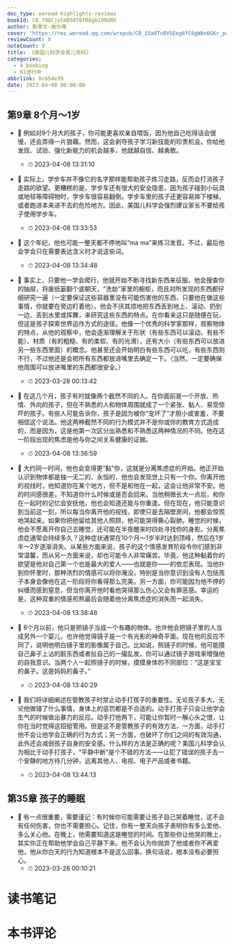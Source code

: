 ```yaml
---
doc_type: weread-highlights-reviews
bookId: CB_798CjyCmB58T6fR6gb190GMX
author: 斯蒂文·谢尔弗
cover: 'https://res.weread.qq.com/wrepub/CB_15a8Tu8VSEeg6fC6gWAn6GKr_parsecover'
reviewCount: 0
noteCount: 9
title: 《美国儿科学会育儿百科》
categories:
  - 4_booking
  - 01进行中
abbrlink: 8c654e39
date: 2023-04-08 00:00:00
---
```



## 第9章 8个月～1岁


- 📌 例如对9个月大的孩子，你可能更喜欢亲自喂饭，因为他自己吃得话会很慢，还会弄得一片狼藉。然而，这会剥夺孩子学习新技能的珍贵机会。你给他发现、试验、强化新能力的机会越多，他就越自信、越勇敢。 
    - ⏱ 2023-04-08 13:31:10 

- 📌 实际上，学步车并不像它的名字那样能帮助孩子练习走路，反而会打消孩子走路的欲望。更糟糕的是，学步车还有很大的安全隐患，因为孩子碰到小玩具或地毯等障碍物时，学步车很容易翻倒。学步车里的孩子还更容易摔下楼梯，或者跑进本来进不去的危险地方。因此，美国儿科学会强烈建议家长不要给孩子使用学步车。 
    - ⏱ 2023-04-08 13:33:53 

- 📌 这个年纪，他也可能一整天都不停地叫“ma ma”来练习发音。不过，最后他会学会只在需要表达含义时才说这些词。 
    - ⏱ 2023-04-08 13:34:48 

- 📌 事实上，只要他一学会爬行，他就开始不断寻找新东西来征服。他会搜查你的抽屉，将废纸篓翻个底朝天，“洗劫”家里的橱柜，而且对所发现的东西都仔细研究一遍（一定要保证这些容器里没有可能伤害他的东西，只要他在做这些事情，你就要在旁边盯着他）。他会不厌其烦地把东西丢到地上、滚动、扔到一边、丢到水里或挥舞，来研究这些东西的特点。在你看来这只是随便在玩，但这是孩子探索世界运作方式的途径。他像一个优秀的科学家那样，观察物体的特点，从他的观察中，他会逐渐理解关于形状（有些东西可以滚动，有些不能）、材质（有的粗糙、有的柔软、有的光滑），还有大小（有些东西可以放进另一些东西里面）的概念。他甚至还会开始明白有些东西可以吃，有些东西则不行，不过他还是会把所有东西都放进嘴里去确定一下。（当然，一定要确保他周围可以放进嘴里的东西都很安全。） 
    - ⏱ 2023-03-28 00:13:42 

- 📌 在这几个月，孩子有时就像两个截然不同的人。在你面前是一个开放、热情、外向的孩子，但在不熟悉的人和物体周围就成了一个紧张、黏人、易受惊吓的孩子。有些人可能告诉你，孩子是因为被你“宠坏了”才胆小或害羞，不要相信这个说法。他这两种截然不同的行为模式并不是你或你的教育方式造成的，而是因为，这是他第一次区分出熟悉和不熟悉这两种情况的不同。他在这一阶段出现的焦虑是他与你之间关系健康的证据。 
    - ⏱ 2023-04-08 13:36:59 

- 📌 大约同一时间，他也会变得更“黏”你，这就是分离焦虑症的开始。他正开始认识到物体都是独一无二的、永恒的，他也会发现世上只有一个你。你离开他的视线时，他知道你在某个地方，但不是和他在一起，这会让他非常不安。他的时间感很差，不知道你什么时候或是否会回来。当他稍微长大一点后，和你在一起时的记忆会安抚他，他也会知道还能与你重逢。但在现在，他只能意识到当前这一刻，所以每当你离开他的视线，即使只是去隔壁房间，他都会惊慌地哭起来。如果你把他留给其他人照顾，他可能哭得撕心裂肺。睡觉的时候，他会不愿离开你自己去睡觉，还可能在半夜醒来时四处寻找你的身影。分离焦虑症通常会持续多久？这种症状通常在10个月～1岁半时达到顶峰，然后在1岁半～2岁逐渐消失。从某些方面来说，孩子的这个情感发育阶段令你们感到非常温馨，而从另一方面来说，却也可能令人非常痛苦。毕竟，他这种黏着你的欲望是他对自己第一个也是最大的爱人——也就是你——的依恋表现。当他扑到你怀里时，那种浓烈的情感可以将你淹没，特别是当你意识到没有人包括孩子本身会像他在这一阶段将你看得那么完美。另一方面，你可能因为他不停的纠缠而感到窒息，但当你离开他时看他哭得那么伤心又会有罪恶感。幸运的是，这种双重的情感煎熬最后会随着他分离焦虑症的消失而一起消失。 
    - ⏱ 2023-04-08 13:38:48 

- 📌 8个月以前，他只是把镜子当成一个有趣的物体。也许他会把镜子里的人当成另外一个婴儿，也许他觉得镜子是一个有光影的神奇平面。现在他的反应不同了，说明他明白镜子里的影像属于自己。比如说，照镜子的时候，他可能摸自己鼻子上沾的脏东西或者扯自己的一撮乱发。你可以通过镜子游戏来增强他的自我意识。当两个人一起照镜子的时候，摸摸身体的不同部位：“这是宝宝的鼻子。这是妈妈的鼻子。” 
    - ⏱ 2023-04-08 13:40:29 

- 📌 我们将详细阐述在管教孩子时禁止动手打孩子的重要性。无论孩子多大，无论他做错了什么事情，身体上的惩罚都是不合适的。动手打孩子只会让他学会生气的时候做出暴力的反应。动手打他两下，可能让你暂时一解心头之恨，让你在当时觉得这招挺管用。但是这不是管教孩子的有效方法，一方面，动手打他不会让他学会正确的行为方式；另一方面，也破坏了你们之间的有效沟通，此外还会减弱孩子自身的安全感。什么样的方法是正确的呢？美国儿科学会认为相比于动手打孩子，“平静中断”是个不错的方法——让犯了错误的孩子去一个安静的地方待几分钟，远离其他人、电视、电子产品或者书籍。 
    - ⏱ 2023-04-08 13:44:13 
## 第35章 孩子的睡眠


- 📌 有一点很重要，需要谨记：有时候你可能需要让孩子自己哭着睡觉，这不会有任何伤害，你也不需要担心。记住，你有一整天向孩子表明你有多么爱他、多么关心他。在晚上，他需要知道这是睡觉的时间。在那些你让他哭的晚上，其实你正在帮助他学会自己平静下来。他不会认为你抛弃了他或者你不再爱他，他从你白天的行为知道根本不是这么回事。换句话说，根本没有必要担心。 
    - ⏱ 2023-03-28 00:10:21 

# 读书笔记


# 本书评论
